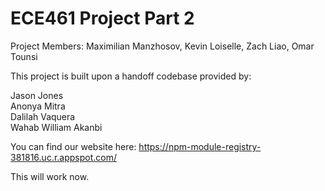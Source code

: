 # ECE461 Project Part 2

Project Members: Maximilian Manzhosov, Kevin Loiselle, Zach Liao, Omar Tounsi

This project is built upon a handoff codebase provided by:

Jason Jones  
Anonya Mitra  
Dalilah Vaquera  
Wahab William Akanbi  

You can find our website here:
https://npm-module-registry-381816.uc.r.appspot.com/

This will work now.
